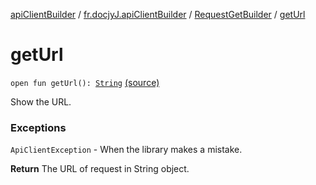 [apiClientBuilder](../../index.md) / [fr.docjyJ.apiClientBuilder](../index.md) / [RequestGetBuilder](index.md) / [getUrl](./get-url.md)

# getUrl

`open fun getUrl(): `[`String`](https://kotlinlang.org/api/latest/jvm/stdlib/kotlin/-string/index.html) [(source)](https://github.com/docjyj/apiClientBuilder/tree/master/src/main/kotlin/fr/docjyJ/apiClientBuilder/RequestGetBuilder.kt#L152)

Show the URL.

### Exceptions

`ApiClientException` - When the library makes a mistake.

**Return**
The URL of request in String object.

